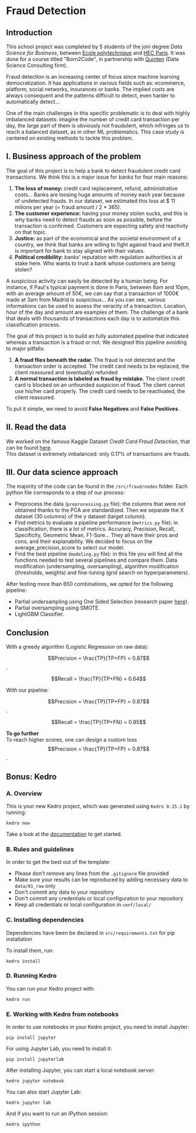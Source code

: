# Fraud Detection

## Introduction

This school project was completed by 5 students of the join degree *Data Science for Business*, between [Ecole polytechnique](https://www.polytechnique.edu/en) and [HEC Paris](https://www.hec.edu/en). 
It was done for a course titled "Born2Code", in partnership with [Quinten](https://www.quinten-france.com/) (Data Science Consulting firm). 

Fraud detection is an increasing center of focus since machine learning democratization. It has applications in various fields such as:
ecommerce, platform, social networks, insurances or banks. The implied costs are always consequent and the
patterns difficult to detect, even harder to automatically detect…

One of the main challenges in this specific problematic is to deal with highly imbalanced
datasets: imagine the number of credit card transaction per day, the large part of them is obviously not
fraudulent, which infringes us to reach a balanced dataset, as in other ML problematics. This case study is
centered on existing methods to tackle this problem.

## I. Business approach of the problem

The goal of this project is to help a bank to detect fraudulent credit card transactions. We think this is a major issue for banks for four main reasons:
1.  **The loss of money:** credit card replacement, refund, administrative costs... Banks are loosing huge amounts of money each year because of undetected frauds. In our dataset, we estimated this loss at $ 11 milions per year (= fraud amount / 2 * 365).
2.  **The customer experience:** having your money stolen sucks, and this is why banks need to detect frauds as soon as possible, before the transaction is confirmed. Customers are expecting safety and reactivity on that topic. 
3.  **Justice:** as part of the economical and the societal environment of a country, we think that banks are willing to fight against fraud and theft.It is important for bank to stay aligned with their values. 
4.  **Political credibility:** banks' reputation with regulation authorities is at stake here. Who wants to trust a bank whose customers are being stolen?

A suspicious activity can easily be detected by a human being. 
For instance, if Paul's typical payment is done in Paris, between 8am and 10pm, with an average amount of 50€, we can say that a transaction of 1000€ made at 3am from Madrid is suspicious...
As you can see, various informations can be used to assess the veracity of a transaction. Location, hour of the day and amount are examples of them. 
The challenge of a bank that deals with thousands of transactions each day is to automatize this classification process.

The goal of this project is to build an fully automated pipeline that indicated whereas a transaction is a fraud or not. 
We designed this pipeline avoiding to major pitfalls:
1.  **A fraud flies beneath the radar.** The fraud is not detected and the transaction order is accepted. The credit card needs to be
replaced, the client reassured and (eventually) refunded
2.  **A normal transaction is labeled as fraud by mistake.** The client credit card is blocked on an unfounded suspicion of fraud. The client cannot use his/her card properly. The credit card needs to be reactivated, the client reassured. 

To put it simple, we need to avoid **False Negatives** and **False Positives**. 

## II. Read the data

We worked on the famous Kaggle Dataset *Credit Card Fraud Detection*, that can be found [here](https://www.kaggle.com/mlg-ulb/creditcardfraud).<br/>
This dataset is extremely imbalanced: only 0.17% of transactions are frauds. 

## III. Our data science approach

The majority of the code can be found in the `/src/fraud/nodes` folder.
Each python file corresponds to a step of our process:
- Preprocess the data (`preprocessing.py` file): the columns that were not obtained thanks to the PCA are standardized. Then we separate the X dataset (30 columns) of the y dataset (target column).
- Find metrics to evaluate a pipeline performance (`metrics.py` file): in classification, there is a lot of metrics. Accuracy, Precision, Recall, Specificity, Geometric Mean, F1-Sore... They all have their pros and cons, and their explanability. We decided to focus on the average_precision_score to select our model. 
- Find the best pipeline (`modeling.py` file): in this file you will find all the functions needed to test several pipelines and compare them. Data modification (undersampling, oversampling), algorithm modification (thresholds, weights) and fine-tuning (grid search on hyperparameters).

After testing more than 650 combinations, we opted for the following pipeline:
- Partial undersampling using One Sided Selection (research paper [here]( https://sci2s.ugr.es/keel/pdf/algorithm/congreso/kubat97addressing.pdf)).
- Partial oversampling using SMOTE.
- LightGBM Classifier.

## Conclusion

With a greedy algorithm (Logistic Regression on raw data):

$$Precision = \frac{TP}{TP+FP} = 0.87$$.<br/>

$$Recall = \frac{TP}{TP+FN} = 0.64$$

With our pipeline:

$$Precision = \frac{TP}{TP+FP} = 0.87$$.<br/>

$$Recall = \frac{TP}{TP+FN} = 0.85$$

**To go further**<br/>
To reach higher scores, one can design a custom loss
$$Precision = \frac{TP}{TP+FP} = 0.87$$.<br/>

## Bonus: Kedro

### A. Overview

This is your new Kedro project, which was generated using `Kedro 0.15.1` by running:

```
kedro new
```

Take a look at the [documentation](https://kedro.readthedocs.io) to get started.

### B. Rules and guidelines

In order to get the best out of the template:
 * Please don't remove any lines from the `.gitignore` file provided
 * Make sure your results can be reproduced by adding necessary data to `data/01_raw` only
 * Don't commit any data to your repository
 * Don't commit any credentials or local configuration to your repository
 * Keep all credentials or local configuration in `conf/local/`

### C. Installing dependencies

Dependencies have been be declared in `src/requirements.txt` for pip installation

To install them, run:

```
kedro install
```

### D. Running Kedro

You can run your Kedro project with:

```
kedro run
```


### E. Working with Kedro from notebooks

In order to use notebooks in your Kedro project, you need to install Jupyter:

```
pip install jupyter
```

For using Jupyter Lab, you need to install it:

```
pip install jupyterlab
```

After installing Jupyter, you can start a local notebook server:

```
kedro jupyter notebook
```

You can also start Jupyter Lab:

```
kedro jupyter lab
```

And if you want to run an IPython session:

```
kedro ipython
```
